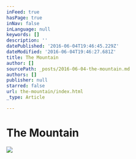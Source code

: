 ```yaml
---
inFeed: true
hasPage: true
inNav: false
inLanguage: null
keywords: []
description: ''
datePublished: '2016-06-04T19:46:45.229Z'
dateModified: '2016-06-04T19:46:27.681Z'
title: The Mountain
author: []
sourcePath: _posts/2016-06-04-the-mountain.md
authors: []
publisher: null
starred: false
url: the-mountain/index.html
_type: Article

---
```

# The Mountain
![](https://the-grid-user-content.s3-us-west-2.amazonaws.com/f7e0c176-76d4-4710-9c9c-867023bc1258.jpg)